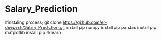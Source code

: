 # Salary_Prediction
#instaling process;
git clone https://github.com/er-deepesh/Salary_Prediction.git
install pip numpy
install pip pandas
install pip matplotlib
install pip sklearn
